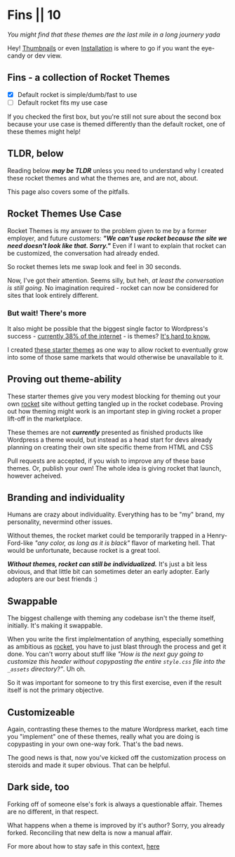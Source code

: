 # Fins || 10


_You might find that these themes are the last mile in a long journery yada_

Hey! [Thumbnails](/fins/thumbnails/) or even [Installation](/fins/installation/) is where to go if you want the eye-candy or dev view.

## Fins - a collection of Rocket Themes

- [x] Default rocket is simple/dumb/fast to use
- [ ] Default rocket fits my use case

If you checked the first box, but you're still not sure about the second box because your use case is themed differently than the default rocket, one of these themes might help!

## TLDR, below

Reading below _**may be TLDR**_ unless you need to understand why I created these rocket themes and what the themes are, and are not, about.

This page also covers some of the pitfalls.

## Rocket Themes Use Case

Rocket Themes is my answer to the problem given to me by a former employer, and future customers: _**"We can't use rocket because the site we need doesn't look like that. Sorry."**_ Even if I want to explain that rocket can be customized, the conversation had already ended.

So rocket themes lets me swap look and feel in 30 seconds. 

Now, I've got their attention. Seems silly, but heh, _at least the conversation is still going_. No imagination required - rocket can now be considered for sites that look entirely different.

### But wait! There's more

It also might be possible that the biggest single factor to Wordpress's success - [currently 38% of the internet](https://kinsta.com/wordpress-market-share/) - is themes? [It's hard to know.](https://en.wikipedia.org/wiki/WordPress#History) 

I created [these starter themes](/fins/thumbnails/) as one way to allow rocket to eventually grow into some of those same markets that would otherwise be unavailable to it.

## Proving out theme-ability

These starter themes give you very modest blocking for theming out your own [rocket](https://rocket.modern-web.dev/) site without getting tangled up in the rocket codebase. Proving out how theming might work is an important step in giving rocket a proper lift-off in the marketplace.

These themes are not _**currently**_ presented as finished products like Wordpress a theme would, but instead as a head start for devs already planning on creating their own site specific theme from HTML and CSS

Pull requests are accepted, if you wish to improve any of these base themes. Or, publish your own! The whole idea is giving rocket that launch, however acheived.

## Branding and individuality

Humans are crazy about individuality. Everything has to be "my" brand, my personality, nevermind other issues.

Without themes, the rocket market could be temporarily trapped in a Henry-Ford-like _"any color, as long as it is black"_ flavor of marketing hell. That would be unfortunate, because rocket is a great tool.

_**Without themes, rocket can still be individualized.**_ It's just a bit less obvious, and that little bit can sometimes deter an early adopter. Early adopters are our best friends :)

## Swappable

The biggest challenge with theming any codebase isn't the theme itself, initially. It's making it swappable.

When you write the first implelmentation of anything, especially something as ambitious as [rocket](https://rocket.modern-web.dev/), you have to just blast through the process and get it done. You can't worry about stuff like _"How is the next guy going to customize this header without copypasting the entire `style.css` file into the `_assets` directory?"_. Uh oh.

So it was important for someone to try this first exercise, even if the result itself is not the primary objective.

## Customizeable

Again, contrasting these themes to the mature Wordpress market, each time you "implement" one of these themes, really what you are doing is copypasting in your own one-way fork. That's the bad news.

The good news is that, now you've kicked off the customization process on steroids and made it super obvious. That can be helpful.

## Dark side, too

Forking off of someone else's fork is always a questionable affair. Themes are no different, in that respect.

What happens when a theme is improved by it's author? Sorry, you already forked. Reconciling that new delta is now a manual affair.

For more about how to stay safe in this context, [here](/fins/rocket/anatomyOf/#careful-deliniation-of-theme-vs-rocket-files)

